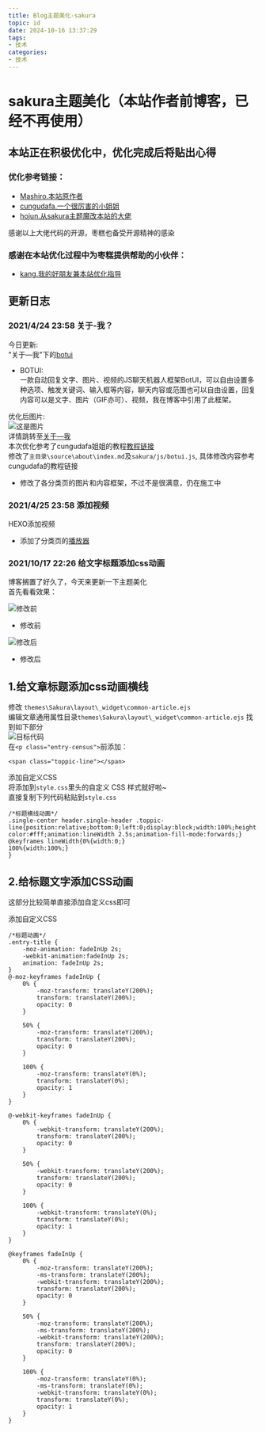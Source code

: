 ```yaml
---
title: Blog主题美化-sakura
topic: id
date: 2024-10-16 13:37:29
tags:
- 技术
categories: 
- 技术
---
```


# sakura主题美化（本站作者前博客，已经不再使用）

## 本站正在积极优化中，优化完成后将贴出心得

### 优化参考链接：

* [Mashiro.本站原作者](https://2heng.xin/)
* [cungudafa.一个很厉害的小姐姐](https://cungudafa.gitee.io/)
* [hojun.从sakura主题魔改本站的大佬](https://moyi.ga/)

感谢以上大佬代码的开源，枣糕也备受开源精神的感染

### 感谢在本站优化过程中为枣糕提供帮助的小伙伴：

* [kang.我的好朋友兼本站优化指导](https://www.kangblogs.top/)

## 更新日志

### **2021/4/24 23:58** 关于-我？

今日更新:  
"关于—我"下的[botui](https://botui.org/)

* BOTUI:  
  一款自动回复文字、图片、视频的JS聊天机器人框架BotUI，可以自由设置多种选项、触发关键词、输入框等内容，聊天内容或范围也可以自由设置，回复内容可以是文字、图片（GIF亦可）、视频，我在博客中引用了此框架。

优化后图片:  
![这是图片](https://cdn.jsdelivr.net/gh/GEM-Jay/images/me.jpg)  
详情跳转至[关于—我](https://zaogao.top/about/)  
本次优化参考了cungudafa姐姐的教程[教程链接](https://blog.csdn.net/cungudafa/article/details/104291032)  
修改了`主目录\source\about\index.md`及`sakura/js/botui.js`, 具体修改内容参考cungudafa的教程链接

* 修改了各分类页的图片和内容框架，不过不是很满意，仍在施工中

### **2021/4/25 23:58** 添加视频

HEXO添加视频

* 添加了分类页的[播放器](https://zaogao.top/tags/%E6%82%A6%E8%AF%BB/)

### **2021/10/17 22:26** 给文字标题添加css动画

博客搁置了好久了，今天来更新一下主题美化  
首先看看效果：

![修改前](https://cdn.jsdelivr.net/gh/Ukenn2112/image/large/20200329100739.png)

* 修改前

![修改后](https://cdn.jsdelivr.net/gh/Ukenn2112/image/large/haaiii.gif)

* 修改后

## 1.给文章标题添加css动画横线

修改 `themes\Sakura\layout\_widget\common-article.ejs`  
编辑文章通用属性目录`themes\Sakura\layout\_widget\common-article.ejs` 找到如下部分  
![目标代码](https://cdn.jsdelivr.net/gh/GEM-Jay/images/css%E6%A0%87%E9%A2%98%E6%B5%AE%E5%8A%A8%E5%8A%A8%E7%94%BB.png)  
在`<p class="entry-census">`前添加：

```none
<span class="toppic-line"></span>
```

添加自定义CSS  
将添加到`style.css`里头的自定义 CSS 样式就好啦\~  
直接复制下列代码粘贴到`style.css`

```none
/*标题横线动画*/
.single-center header.single-header .toppic-line{position:relative;bottom:0;left:0;display:block;width:100%;height:2px;background-color:#fff;animation:lineWidth 2.5s;animation-fill-mode:forwards;}
@keyframes lineWidth{0%{width:0;}
100%{width:100%;}
}
```

## 2.给标题文字添加CSS动画

这部分比较简单直接添加自定义css即可

添加自定义CSS

```none
/*标题动画*/
.entry-title {
	-moz-animation: fadeInUp 2s;
    -webkit-animation:fadeInUp 2s;
	animation: fadeInUp 2s;
}
@-moz-keyframes fadeInUp {
	0% {
		-moz-transform: translateY(200%);
		transform: translateY(200%);
		opacity: 0
	}

	50% {
		-moz-transform: translateY(200%);
		transform: translateY(200%);
		opacity: 0
	}

	100% {
		-moz-transform: translateY(0%);
		transform: translateY(0%);
		opacity: 1
	}
}

@-webkit-keyframes fadeInUp {
	0% {
		-webkit-transform: translateY(200%);
		transform: translateY(200%);
		opacity: 0
	}

	50% {
		-webkit-transform: translateY(200%);
		transform: translateY(200%);
		opacity: 0
	}

	100% {
		-webkit-transform: translateY(0%);
		transform: translateY(0%);
		opacity: 1
	}
}

@keyframes fadeInUp {
	0% {
		-moz-transform: translateY(200%);
		-ms-transform: translateY(200%);
		-webkit-transform: translateY(200%);
		transform: translateY(200%);
		opacity: 0
	}

	50% {
		-moz-transform: translateY(200%);
		-ms-transform: translateY(200%);
		-webkit-transform: translateY(200%);
		transform: translateY(200%);
		opacity: 0
	}

	100% {
		-moz-transform: translateY(0%);
		-ms-transform: translateY(0%);
		-webkit-transform: translateY(0%);
		transform: translateY(0%);
		opacity: 1
	}
}
```